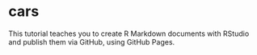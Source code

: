 # cars
This tutorial teaches you to create R Markdown documents with RStudio and publish them via GitHub, using GitHub Pages.

